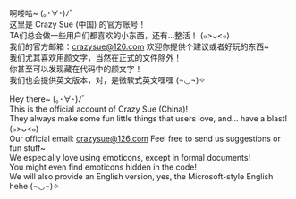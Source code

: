 啊喽哈~ (｡･∀･)ﾉﾞ  
这里是 Crazy Sue (中国) 的官方账号！  
TA们总会做一些用户们都喜欢的小东西，还有...整活！ (๑>ᴗ<๑)  
我们的官方邮箱：crazysue@126.com 欢迎你提供个建议或者好玩的东西~  
我们尤其喜欢用颜文字，当然在正式的文件除外！  
你甚至可以发现藏在代码中的颜文字！  
我们也会提供英文版本，对，是微软式英文嘿嘿 (¬◡¬)✧  

Hey there~ (｡･∀･)ﾉﾞ  
This is the official account of Crazy Sue (China)!  
They always make some fun little things that users love, and... have a blast! (๑>ᴗ<๑)  
Our official email: crazysue@126.com Feel free to send us suggestions or fun stuff~  
We especially love using emoticons, except in formal documents!  
You might even find emoticons hidden in the code!  
We will also provide an English version, yes, the Microsoft-style English hehe (¬◡¬)✧
